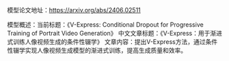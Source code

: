 模型论文地址：https://arxiv.org/abs/2406.02511

模型概述：当前标题：《V-Express: Conditional Dropout for Progressive Training of Portrait Video Generation》
中文文章标题：《V-Express：用于渐进式训练人像视频生成的条件性辍学》
文章内容：提出V-Express方法，通过条件性辍学实现人像视频生成模型的渐进式训练，提高生成质量和效率。
